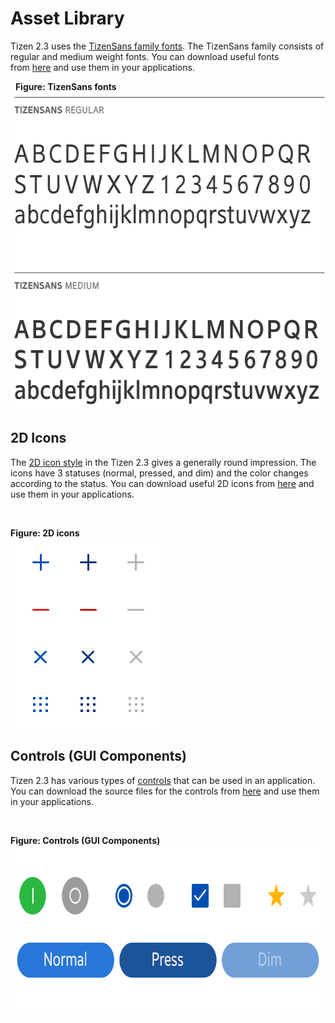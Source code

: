 # Asset Library

Tizen 2.3 uses the [TizenSans family fonts](visual-style/typography-0.html). The TizenSans family consists of regular and medium weight fonts. You can download useful fonts from [here](https://developer.tizen.org/sites/default/files/documentation/fonts_tizensans_1.zip) and use them in your applications.

 
**Figure: TizenSans fonts**  
<img alt="" src="media/regular_medium_font_weight.png" width="578" height="509" />


## 2D Icons



The [2D icon style](visual-style/icons-0.md) in the Tizen 2.3 gives a generally round impression. The icons have 3 statuses (normal, pressed, and dim) and the color changes according to the status. You can download useful 2D icons from [here](https://developer.tizen.org/sites/default/files/documentation/tizen_2d_icons_2.3.zip) and use them in your applications.

 

**Figure: 2D icons**  
<img alt="" height="304" src="media/assetlibrary_2.png" width="248" />

## Controls (GUI Components)



Tizen 2.3 has various types of [controls](design-library/button.md) that can be used in an application. You can download the source files for the controls from [here](https://developer.tizen.org/sites/default/files/documentation/controls.zip) and use them in your applications.

 

**Figure: Controls (GUI Components)**  
<img alt="" height="270" src="media/assetlibrary_3.png" width="711" />
